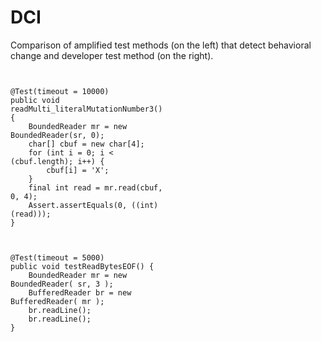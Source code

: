 # DCI

Comparison of amplified test methods (on the left) that detect behavioral change and developer test method (on the right).

<div style="-webkit-column-count: 2; -moz-column-count: 2; column-count: 2; -webkit-column-rule: 1px dotted #e0e0e0; -moz-column-rule: 1px dotted #e0e0e0; column-rule: 1px dotted #e0e0e0;">
    <div style="display: inline-block;">
        <pre><code class="language-java"> 
@Test(timeout = 10000)
public void readMulti_literalMutationNumber3() {
    BoundedReader mr = new BoundedReader(sr, 0);
    char[] cbuf = new char[4];
    for (int i = 0; i < (cbuf.length); i++) {
        cbuf[i] = 'X';
    }
    final int read = mr.read(cbuf, 0, 4);
    Assert.assertEquals(0, ((int) (read)));
}      
</code></pre>
    </div>
    <div style="display: inline-block;">
        <pre><code class="language-java">
@Test(timeout = 5000)
public void testReadBytesEOF() {
    BoundedReader mr = new BoundedReader( sr, 3 );
    BufferedReader br = new BufferedReader( mr );
    br.readLine();
    br.readLine();
}
</code></pre>
    </div>
</div>